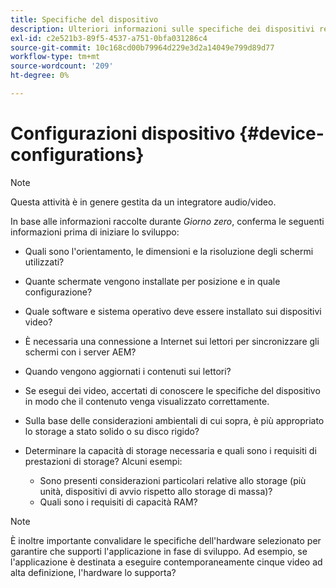 ```yaml
---
title: Specifiche del dispositivo
description: Ulteriori informazioni sulle specifiche dei dispositivi relative ad AEM Screens.
exl-id: c2e521b3-89f5-4537-a751-0bfa031286c4
source-git-commit: 10c168cd00b79964d229e3d2a14049e799d89d77
workflow-type: tm+mt
source-wordcount: '209'
ht-degree: 0%

---
```


# Configurazioni dispositivo {#device-configurations}

>[!NOTE]
>
>Questa attività è in genere gestita da un integratore audio/video.

In base alle informazioni raccolte durante *Giorno zero*, conferma le seguenti informazioni prima di iniziare lo sviluppo:

* Quali sono l&#39;orientamento, le dimensioni e la risoluzione degli schermi utilizzati?

* Quante schermate vengono installate per posizione e in quale configurazione?

* Quale software e sistema operativo deve essere installato sui dispositivi video?

* È necessaria una connessione a Internet sui lettori per sincronizzare gli schermi con i server AEM?

* Quando vengono aggiornati i contenuti sui lettori?

* Se esegui dei video, accertati di conoscere le specifiche del dispositivo in modo che il contenuto venga visualizzato correttamente.

* Sulla base delle considerazioni ambientali di cui sopra, è più appropriato lo storage a stato solido o su disco rigido?

* Determinare la capacità di storage necessaria e quali sono i requisiti di prestazioni di storage? Alcuni esempi:
   * Sono presenti considerazioni particolari relative allo storage (più unità, dispositivi di avvio rispetto allo storage di massa)?
   * Quali sono i requisiti di capacità RAM?


>[!NOTE]
>
>È inoltre importante convalidare le specifiche dell&#39;hardware selezionato per garantire che supporti l&#39;applicazione in fase di sviluppo. Ad esempio, se l&#39;applicazione è destinata a eseguire contemporaneamente cinque video ad alta definizione, l&#39;hardware lo supporta?
